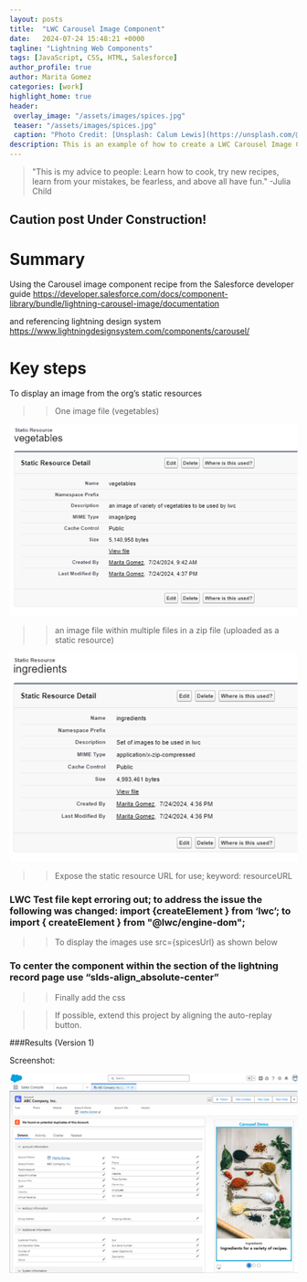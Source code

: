 ```yaml
---
layout: posts
title:  "LWC Carousel Image Component"
date:   2024-07-24 15:48:21 +0000
tagline: "Lightning Web Components"
tags: [JavaScript, CSS, HTML, Salesforce]
author_profile: true
author: Marita Gomez
categories: [work]
highlight_home: true
header:
 overlay_image: "/assets/images/spices.jpg"
 teaser: "/assets/images/spices.jpg"
 caption: "Photo Credit: [Unsplash: Calum Lewis](https://unsplash.com/@calumlewis)"
description: This is an example of how to create a LWC Carousel Image Component
---
```

>"This is my advice to people: Learn how to cook, try new recipes, learn from your mistakes, be fearless, and above all have fun."
-Julia Child

## Caution post Under Construction!

# Summary

Using the Carousel image component recipe from the Salesforce developer guide
https://developer.salesforce.com/docs/component-library/bundle/lightning-carousel-image/documentation

and referencing lightning design system
https://www.lightningdesignsystem.com/components/carousel/

# Key steps

To display an image from the org’s static resources

>>One image file (vegetables)

![Static Resources Vegetables](/assets/images/StaticResourcesVegetables.png)

>>an image file within multiple files in a zip file (uploaded as a static resource)
    
![Static Resources Ingredients](/assets/images/StaticResourcesIngredients.png)

>>Expose the static resource URL for use; keyword: resourceURL

### LWC Test file kept erroring out; to address the issue the following was changed: import {createElement } from ‘lwc’; to import { createElement } from "@lwc/engine-dom";

>>To display the images use src={spicesUrl} as shown below

### To center the component within the section of the lightning record page use “slds-align_absolute-center”

>>Finally add the css

>>If possible, extend this project by aligning the auto-replay button.

###Results (Version 1)

Screenshot:

![Screenshot Carousel Demo](/assets/images/ScreenshotCarouselDemo.png)
